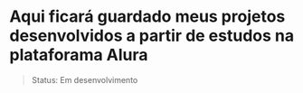 # Aqui ficará guardado meus projetos desenvolvidos a partir de estudos na plataforama Alura

> Status: Em desenvolvimento
